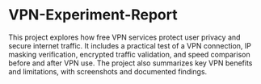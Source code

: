 # VPN-Experiment-Report
This project explores how free VPN services protect user privacy and secure internet traffic. It includes a practical test of a VPN connection, IP masking verification, encrypted traffic validation, and speed comparison before and after VPN use. The project also summarizes key VPN benefits and limitations, with screenshots and documented findings.
